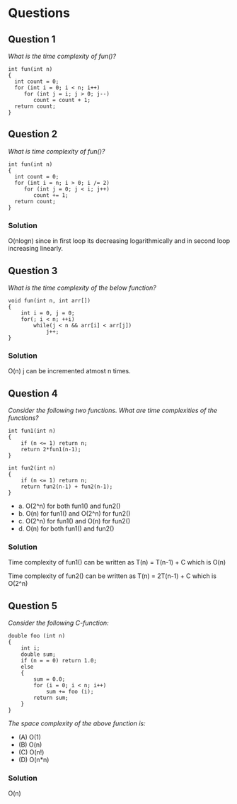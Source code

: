 # Questions

## Question 1
_What is the time complexity of fun()?_
```
int fun(int n)
{
  int count = 0;
  for (int i = 0; i < n; i++)
     for (int j = i; j > 0; j--)
        count = count + 1;
  return count;
}
```

## Question 2
_What is time complexity of fun()?_
```
int fun(int n)
{
  int count = 0;
  for (int i = n; i > 0; i /= 2)
     for (int j = 0; j < i; j++)
        count += 1;
  return count;
}
```
### Solution
O(nlogn) since in first loop its decreasing logarithmically and in second loop increasing linearly.

## Question 3
_What is the time complexity of the below function?_

```
void fun(int n, int arr[])
{
    int i = 0, j = 0;
    for(; i < n; ++i)
        while(j < n && arr[i] < arr[j])
            j++;
}
```
### Solution
O(n) j can be incremented atmost n times.

## Question 4
_Consider the following two functions. What are time complexities of the functions?_
```
int fun1(int n)
{
    if (n <= 1) return n;
    return 2*fun1(n-1);
}

int fun2(int n)
{
    if (n <= 1) return n;
    return fun2(n-1) + fun2(n-1);
}
```
- a. O(2^n) for both fun1() and fun2()
- b. O(n) for fun1() and O(2^n) for fun2()
- c. O(2^n) for fun1() and O(n) for fun2()
- d. O(n) for both fun1() and fun2()
 
### Solution
Time complexity of fun1() can be written as
T(n) = T(n-1) + C which is O(n)

Time complexity of fun2() can be written as
T(n) = 2T(n-1) + C which is O(2^n)

## Question 5
_Consider the following C-function:_
```
double foo (int n)
{
    int i;
    double sum;
    if (n = = 0) return 1.0;
    else
    {
        sum = 0.0;
        for (i = 0; i < n; i++)
            sum += foo (i);
        return sum;
    }
}
```
_The space complexity of the above function is:_

- (A) O(1)
- (B) O(n)
- (C) O(n!)
- (D) O(n*n)

### Solution
O(n)
